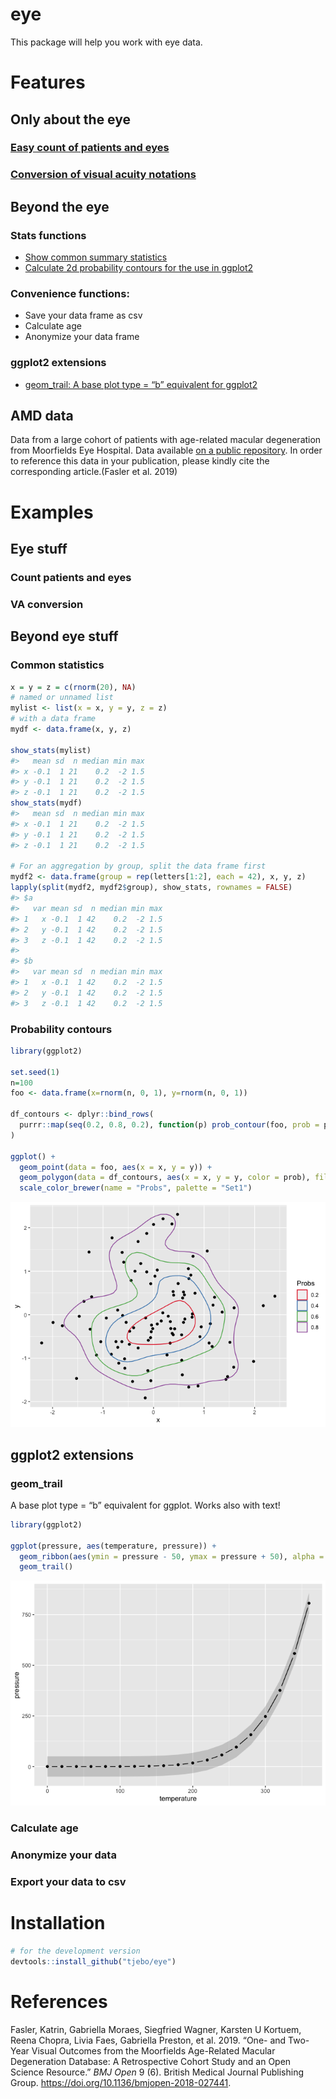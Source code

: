 <!-- README.md is generated from README.Rmd. Please edit that file -->

# eye

This package will help you work with eye data.

# Features

## Only about the eye

### [Easy count of patients and eyes](#count-patients-and-eyes)

### [Conversion of visual acuity notations](#va-conversion)

## Beyond the eye

### Stats functions

  - [Show common summary statistics](#basic-statistics)
  - [Calculate 2d probability contours for the use in
    ggplot2](#probability-contours)

### Convenience functions:

  - Save your data frame as csv
  - Calculate age
  - Anonymize your data frame

### ggplot2 extensions

  - [geom\_trail: A base plot type = “b” equivalent for
    ggplot2](#geom_trail)

## AMD data

Data from a large cohort of patients with age-related macular
degeneration from Moorfields Eye Hospital. Data available [on a public
repository](https://datadryad.org/stash/dataset/doi:10.5061/dryad.97r9289).
In order to reference this data in your publication, please kindly cite
the corresponding article.(Fasler et al. 2019)

# Examples

## Eye stuff

### Count patients and eyes

### VA conversion

## Beyond eye stuff

### Common statistics

``` r
x = y = z = c(rnorm(20), NA)
# named or unnamed list
mylist <- list(x = x, y = y, z = z)
# with a data frame
mydf <- data.frame(x, y, z)

show_stats(mylist)
#>   mean sd  n median min max
#> x -0.1  1 21    0.2  -2 1.5
#> y -0.1  1 21    0.2  -2 1.5
#> z -0.1  1 21    0.2  -2 1.5
show_stats(mydf)
#>   mean sd  n median min max
#> x -0.1  1 21    0.2  -2 1.5
#> y -0.1  1 21    0.2  -2 1.5
#> z -0.1  1 21    0.2  -2 1.5

# For an aggregation by group, split the data frame first
mydf2 <- data.frame(group = rep(letters[1:2], each = 42), x, y, z)
lapply(split(mydf2, mydf2$group), show_stats, rownames = FALSE)
#> $a
#>   var mean sd  n median min max
#> 1   x -0.1  1 42    0.2  -2 1.5
#> 2   y -0.1  1 42    0.2  -2 1.5
#> 3   z -0.1  1 42    0.2  -2 1.5
#> 
#> $b
#>   var mean sd  n median min max
#> 1   x -0.1  1 42    0.2  -2 1.5
#> 2   y -0.1  1 42    0.2  -2 1.5
#> 3   z -0.1  1 42    0.2  -2 1.5
```

### Probability contours

``` r
library(ggplot2)

set.seed(1)
n=100
foo <- data.frame(x=rnorm(n, 0, 1), y=rnorm(n, 0, 1))

df_contours <- dplyr::bind_rows(
  purrr::map(seq(0.2, 0.8, 0.2), function(p) prob_contour(foo, prob = p))
)

ggplot() +
  geom_point(data = foo, aes(x = x, y = y)) +
  geom_polygon(data = df_contours, aes(x = x, y = y, color = prob), fill = NA) +
  scale_color_brewer(name = "Probs", palette = "Set1")
```

![](README-prob-1.png)<!-- -->

## ggplot2 extensions

### geom\_trail

A base plot type = “b” equivalent for ggplot. Works also with text\!

``` r
library(ggplot2)

ggplot(pressure, aes(temperature, pressure)) +
  geom_ribbon(aes(ymin = pressure - 50, ymax = pressure + 50), alpha = 0.2) +
  geom_trail()
```

![](README-trail-1.png)<!-- -->

### Calculate age

### Anonymize your data

### Export your data to csv

# Installation

``` r
# for the development version 
devtools::install_github("tjebo/eye")
```

# References

<div id="refs" class="references">

<div id="ref-fasler">

Fasler, Katrin, Gabriella Moraes, Siegfried Wagner, Karsten U Kortuem,
Reena Chopra, Livia Faes, Gabriella Preston, et al. 2019. “One- and
Two-Year Visual Outcomes from the Moorfields Age-Related Macular
Degeneration Database: A Retrospective Cohort Study and an Open Science
Resource.” *BMJ Open* 9 (6). British Medical Journal Publishing Group.
<https://doi.org/10.1136/bmjopen-2018-027441>.

</div>

</div>
